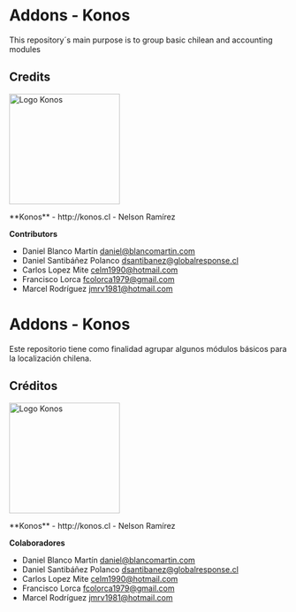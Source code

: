 Addons - Konos
=============================
This repository´s main purpose is to group basic chilean and accounting modules
## Credits
<p>
<img width="200" alt="Logo Konos" src="http://www.konos.cl/web/image/666" />
</p>
**Konos** - http://konos.cl
 - Nelson Ramírez <info@konos.cl>


 **Contributors**
 - Daniel Blanco Martín <daniel@blancomartin.com>
 - Daniel Santibáñez Polanco <dsantibanez@globalresponse.cl>
 - Carlos Lopez Mite <celm1990@hotmail.com>
 - Francisco Lorca <fcolorca1979@gmail.com>
 - Marcel Rodríguez <jmrv1981@hotmail.com>






Addons - Konos
=============================
Este repositorio tiene como finalidad agrupar algunos módulos básicos para la localización chilena.


## Créditos
<p>
<img width="200" alt="Logo Konos" src="http://www.konos.cl/web/image/666" />
</p>
**Konos** - http://konos.cl
 - Nelson Ramírez <info@konos.cl>


 **Colaboradores**
 - Daniel Blanco Martín <daniel@blancomartin.com>
 - Daniel Santibáñez Polanco <dsantibanez@globalresponse.cl>
 - Carlos Lopez Mite <celm1990@hotmail.com>
 - Francisco Lorca <fcolorca1979@gmail.com>
 - Marcel Rodríguez <jmrv1981@hotmail.com>
